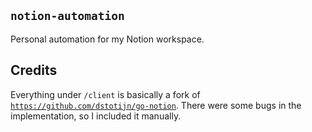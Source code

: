 ## `notion-automation`

Personal automation for my Notion workspace.

## Credits

Everything under `/client` is basically a fork of
[`https://github.com/dstotijn/go-notion`](https://github.com/dstotijn/go-notion). There were some bugs in the
implementation, so I included it manually.